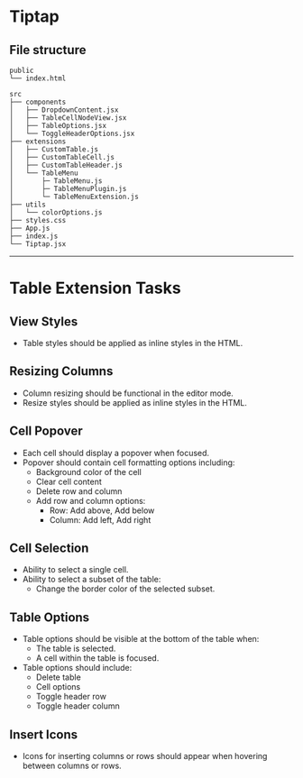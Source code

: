 # Tiptap


## File structure

    public
    └── index.html

    src
    ├── components
    │   ├── DropdownContent.jsx
    │   ├── TableCellNodeView.jsx
    │   ├── TableOptions.jsx
    │   └── ToggleHeaderOptions.jsx
    ├── extensions
    │   ├── CustomTable.js
    │   ├── CustomTableCell.js
    │   ├── CustomTableHeader.js
    │   └── TableMenu
    │       ├─ TableMenu.js
    │       ├─ TableMenuPlugin.js
    │       └─ TableMenuExtension.js         
    ├── utils
    │   └── colorOptions.js
    ├── styles.css
    ├── App.js
    ├── index.js
    └── Tiptap.jsx

<hr>

# Table Extension Tasks

## View Styles
- Table styles should be applied as inline styles in the HTML.

## Resizing Columns
- Column resizing should be functional in the editor mode.
- Resize styles should be applied as inline styles in the HTML.

## Cell Popover
- Each cell should display a popover when focused.
- Popover should contain cell formatting options including:
  - Background color of the cell
  - Clear cell content
  - Delete row and column
  - Add row and column options:
    - Row: Add above, Add below
    - Column: Add left, Add right

## Cell Selection
- Ability to select a single cell.
- Ability to select a subset of the table:
  - Change the border color of the selected subset.

## Table Options
- Table options should be visible at the bottom of the table when:
  - The table is selected.
  - A cell within the table is focused.
- Table options should include:
  - Delete table
  - Cell options
  - Toggle header row
  - Toggle header column

## Insert Icons
- Icons for inserting columns or rows should appear when hovering between columns or rows.